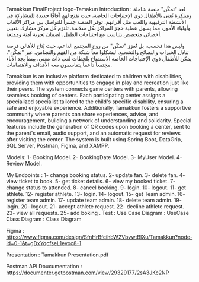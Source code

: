 Tamakkun
FinalProject logo-Tamakun
Introduction :
تُعد "تمكّن" منصة شاملة ومبتكرة تُعنى بالأطفال ذوي الإحتياجات الخاصة، حيث تفتح لهم آفاقًا جديدة للمشاركة في الأنشطة الترفيهية واللعب مثل أقرانهم. توفر المنصة جسراً للتواصل بين مراكز الألعاب وأولياء الأمور، مما يسهل عملية حجز المراكز بكل سلاسة. تلتزم كل مركز مشارك بتعيين أخصائي متخصص يتناسب مع احتياجات الطفل، لضمان تجربة آمنة وممتعة.

وليس هذا فحسب، بل تُعزز "تمكّن" من روح المجتمع الداعم، حيث يُتاح للأهالي فرصة تبادل الخبرات والنصائح والتشجيع، ليشكلوا معاً شبكة من الفهم والتضامن. عبر "تمكّن"، يمكن للأطفال ذوي الإحتياجات الخاصة الاستمتاع بلحظات لعب ذات معنى، بينما يجد الآباء مجتمعاً داعماً يتقاسمون معه الأهداف والاهتمامات.

Tamakkun is an inclusive platform dedicated to children with disabilities, providing them with opportunities to engage in play and recreation just like their peers. The system connects game centers with parents, allowing seamless booking of centers. Each participating center assigns a specialized specialist tailored to the child's specific disability, ensuring a safe and enjoyable experience. Additionally, Tamakkun fosters a supportive community where parents can share experiences, advice, and encouragement, building a network of understanding and solidarity. Special features include the generation of QR codes upon booking a center, sent to the parent's email, audio support, and an automatic request for reviews after visiting the center. The system is built using Spring Boot, DataGrip, SQL Server, Postman, Figma, and XAMPP.

Models:
1- Booking Model.
2- BookingDate Model.
3- MyUser Model.
4- Review Model.

My Endpoints :
1- change booking status.
2- update fan.
3- delete fan.
4- view ticket to book.
5- get ticket details.
6- view my booked ticket.
7- change status to attended.
8- cancel booking.
9- login.
10- logout.
11- get athlete.
12- register athlete.
13- login.
14- logout.
15- get Team admin.
16- register team admin.
17- update team admin.
18- delete team admin.
19- login.
20- logout.
21- accept athlete request.
22- decline athlete request.
23- view all requests.
25- add boking .
Test :
Use Case Diagram :
UseCase
Class Diagram :
Class Diagram

Figma :
https://www.figma.com/design/SfnHrBfcihbW2VbvwtBlXu/Tamakkun?node-id=0-1&t=gDxYqcfseL1evoc8-1

Presentation :
Tamakkun Presentation.pdf

Postman API Doucumentation :
https://documenter.getpostman.com/view/29329177/2sA3JKc2NP
